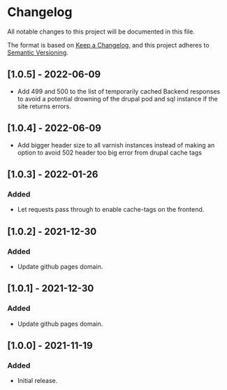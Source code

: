 # Changelog
All notable changes to this project will be documented in this file.

The format is based on [Keep a Changelog](https://keepachangelog.com/en/1.0.0/),
and this project adheres to [Semantic Versioning](https://semver.org/spec/v2.0.0.html).

## [1.0.5] - 2022-06-09
- Add 499 and 500 to the list of temporarily cached Backend responses to avoid a potential drowning of the drupal pod and sql instance if the site returns errors.  

## [1.0.4] - 2022-06-09
- Add bigger header size to all varnish instances instead of making an option to avoid 502 header too big error from drupal cache tags

## [1.0.3] - 2022-01-26
### Added
- Let requests pass through to enable cache-tags on the frontend.

## [1.0.2] - 2021-12-30
### Added
- Update github pages domain.

## [1.0.1] - 2021-12-30
### Added
- Update github pages domain.

## [1.0.0] - 2021-11-19
### Added
- Initial release.
